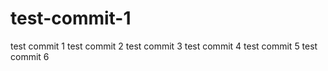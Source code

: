 # test-commit-1
test commit 1
test commit 2
test commit 3
test commit 4
test commit 5
test commit 6

